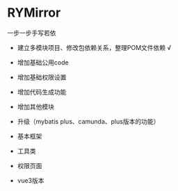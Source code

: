 # RYMirror
一步一步手写若依
* 建立多模块项目、修改包依赖关系，整理POM文件依赖          √
* 增加基础公用code
* 增加基础权限设置
* 增加代码生成功能
* 增加其他模块
* 升级（mybatis plus、camunda、plus版本的功能）

* 基本框架
* 工具类
* 权限页面
* vue3版本
